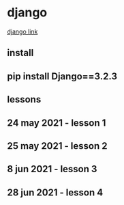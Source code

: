 # django

[django link](https://www.youtube.com/watch?v=7XO1AzwkPPE&list=PLU8oAlHdN5BmfvwxFO7HdPciOCmmYneAB)

## install

## pip install Django==3.2.3

## lessons

## 24 may 2021 - lesson 1

## 25 may 2021 - lesson 2

## 8 jun 2021 - lesson 3

## 28 jun 2021 - lesson 4

